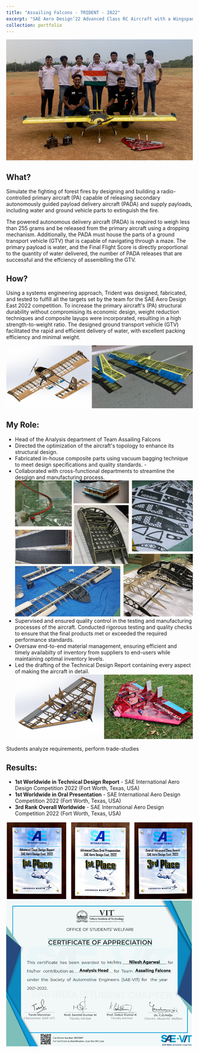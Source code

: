 ```yaml
---
title: "Assailing Falcons - TRIDENT - 2022"
excerpt: "SAE Aero Design’22 Advanced Class RC Aircraft with a Wingspan of > 3m. It carries three Propelled Autonomoust Delivery Aircrafts externally and water as payload.<br/><img src='/images/tridentedit1.png'>"
collection: portfolio
---
```


![trident2](/images/trident2.png)

**What?**
---
Simulate the fighting of forest fires by designing and building a radio-controlled primary aircraft (PA) capable of releasing secondary autonomously guided payload delivery aircraft (PADA) and supply payloads, including water and ground vehicle parts to  extinguish the fire.

The powered autonomous delivery aircraft (PADA) is required to weigh less than 255 grams and be released from the primary aircraft using a dropping mechanism. Additionally, the PADA must house the parts of a ground transport vehicle (GTV) that is capable of navigating through a maze. The primary payload is water, and the Final Flight Score is directly proportional to the quantity of water delivered, the number of PADA releases that are successful and the effciency of assemblling the GTV.

**How?**
---

Using a systems engineering approach, Trident was designed, fabricated, and tested to fulfill all the targets set by the team for the SAE Aero Design East 2022 competition. To increase the primary aircraft's (PA) structural durability without compromising its economic design, weight reduction techniques and composite layups were incorporated, resulting in a high strength-to-weight ratio. The designed ground transport vehicle (GTV) facilitated the rapid and efficient delivery of water, with excellent packing efficiency and minimal weight.

![trident4](/images/trident4.png)

My Role:
---

- Head of the Analysis department of Team Assailing Falcons
- Directed the optimization of the aircraft's topology to enhance its structural design.
- Fabricated in-house composite parts using vacuum bagging technique to meet design specifications and quality standards. - 
- Collaborated with cross-functional departments to streamline the desgign and manufacturing process.
![trident5](/images/trident5.png)
- Supervised and ensured quality control in the testing and manufacturing processes of the aircraft. Conducted rigorous testing and quality checks to ensure that the final products met or exceeded the required performance standards.
- Oversaw end-to-end material management, ensuring efficient and timely availabilty of inventory from suppliers to end-users while maintaining optimal inventory levels.
- Led the drafting of the Technical Design Report containing every aspect of making the aircraft in detail.
![trident3](/images/trident3.png)

Students analyze requirements, perform trade-studies

Results:
---

- **1st Worldwide in Technical Design Report** - SAE International Aero Design Competition 2022 (Fort Worth, Texas, USA)
- **1st Worldwide in Oral Presentation** - SAE International Aero Design Competition 2022 (Fort Worth, Texas, USA)
- **3rd Rank Overall Worldwide** - SAE International Aero Design Competition 2022 (Fort Worth, Texas, USA)

![trident6](/images/trident6.png)
![trident7](/images/trident7.png)